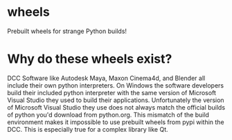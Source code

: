 # wheels
Prebuilt wheels for strange Python builds!

# Why do these wheels exist?
DCC Software like Autodesk Maya, Maxon Cinema4d, and Blender all include their own python interpreters. On Windows the software developers build their included python interpreter with the same version of Microsoft Visual Studio they used to build their applications. Unfortunately the version of Microsoft Visual Studio they use does not always match the official builds of python you'd download from python.org. This mismatch of the build environment makes it impossible to use prebuilt wheels from pypi within the DCC. This is especially true for a complex library like Qt.

